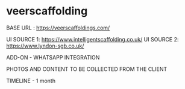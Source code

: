 # veerscaffolding

BASE URL : https://veerscaffoldings.com/

UI SOURCE 1: https://www.intelligentscaffolding.co.uk/
UI SOURCE 2: https://www.lyndon-sgb.co.uk/

ADD-ON - WHATSAPP INTEGRATION

PHOTOS AND CONTENT TO BE COLLECTED FROM THE CLIENT

TIMELINE - 1 month